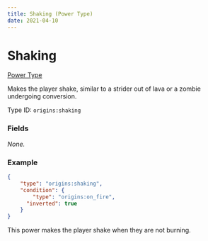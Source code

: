 ```yaml
---
title: Shaking (Power Type)
date: 2021-04-10
---
```


# Shaking

[Power Type](../power_types.md)

Makes the player shake, similar to a strider out of lava or a zombie undergoing conversion.

Type ID: `origins:shaking`

### Fields

_None._

### Example
```json
{
  	"type": "origins:shaking",
  	"condition": {
    	"type": "origins:on_fire",
      "inverted": true
  	}
}
```
This power makes the player shake when they are not burning.
